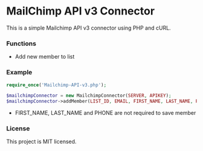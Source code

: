 # MailChimp API v3 Connector
This is a simple Mailchimp API v3 connector using PHP and cURL.

### Functions
- Add new member to list

### Example
```php
require_once('Mailchimp-API-v3.php');

$mailchimpConnector = new MailchimpConnector(SERVER, APIKEY);
$mailchimpConnector->addMember(LIST_ID, EMAIL, FIRST_NAME, LAST_NAME, PHONE);
```

- FIRST_NAME, LAST_NAME and PHONE are not required to save member

### License
This project is MIT licensed.